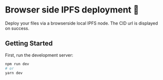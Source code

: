 # Browser side IPFS deployment :open_file_folder:

Deploy your files via a browserside local IPFS node.
The CID url is displayed on success.

## Getting Started

First, run the development server:

```bash
npm run dev
# or
yarn dev
```
